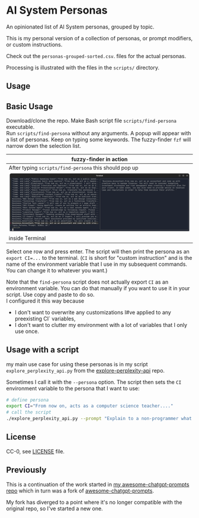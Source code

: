 <p align="center"><h1> AI System Personas</h1></p>

An opinionated list of AI System personas, grouped by topic.

This is my personal version of a collection of personas, or prompt modifiers, or custom instructions.

Check out the `personas-grouped-sorted.csv`.  files for the actual personas.  

Processing is illustrated with the files in the `scripts/` directory.

## Usage

## Basic Usage

Download/clone the repo. Make Bash script file `scripts/find-persona` executable.  
Run `scripts/find-persona` without any arguments. A popup will appear with a list of personas. Keep on typing some keywords. The fuzzy-finder `fzf` will narrow down the selection list.

| fuzzy-finder in action |
|----------|
|   After typing `scripts/find-persona` this should pop up  |
| ![fzf in action](./img/screenshot-terminal-find-persona.png)  |
|   inside Terminal  |

Select one row and press enter. The script will then print the persona as an `export CI=...` to the terminal.  (`CI` is short for "custom instruction" and is the name of the environment variable that I use in my subsequent commands. You can change it to whatever you want.)

Note that the `find-persona` script does not actually export `CI` as an environment variable. You can do that manually if you want to use it in your script. Use copy and paste to do so.  
I configured it this way because

- I don't want to overwrite any customizations I#ve applied to any preexisting CI` variables,
- I don't want to clutter my environment with a lot of variables that I only use once.

## Usage with a script

my main use case for using these personas is in my script `explore_perplexity_api.py` from the [explore-perplexity-api](https://github.com/knbknb/explore-perplexity-api) repo.

Sometimes I call it with the `--persona` option. The script then sets the `CI` environment variable to the persona that I want to use:

```bash
# define persona
export CI="From now on, acts as a computer science teacher...." 
# call the script
./explore_perplexity_api.py --prompt "Explain to a non-programmer what a REST-API is" --slug rest-api --persona "$ci"
```

## License

CC-0, see [LICENSE](./LICENSE) file.

## Previously

This is a continuation of the work started in [my awesome-chatgpt-prompts repo](https://github.com/knbknb/awesome-chatgpt-prompts/) which in turn was a fork of [awesome-chatgpt-prompts](https://github.com/f/awesome-chatgpt-prompts).

My fork has diverged to a point where it's no longer compatible with the original repo, so I've started a new one.

